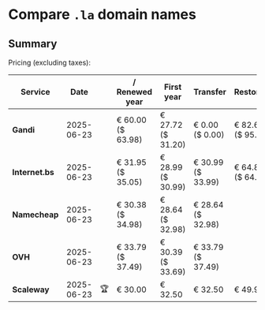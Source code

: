 # Compare `.la` domain names

## Summary

Pricing (excluding taxes):

| Service | Date |  | / Renewed year | First year | Transfer | Restoration |
|--|--|--|--|--|--|--|
| **Gandi** | 2025-06-23 |  | € 60.00<br>($ 63.98) | € 27.72<br>($ 31.20) | € 0.00<br>($ 0.00) | € 82.65<br>($ 95.05) |
| **Internet.bs** | 2025-06-23 |  | € 31.95<br>($ 35.05) | € 28.99<br>($ 30.99) | € 30.99<br>($ 33.99) | € 64.85<br>($ 64.05) |
| **Namecheap** | 2025-06-23 |  | € 30.38<br>($ 34.98) | € 28.64<br>($ 32.98) | € 28.64<br>($ 32.98) |  |
| **OVH** | 2025-06-23 |  | € 33.79<br>($ 37.49) | € 30.39<br>($ 33.69) | € 33.79<br>($ 37.49) |  |
| **Scaleway** | 2025-06-23 | 🏆 | € 30.00 | € 32.50 | € 32.50 | € 49.99 |
